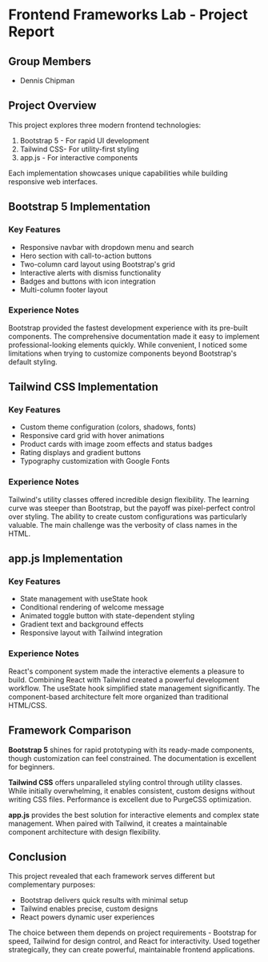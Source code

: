 # Frontend Frameworks Lab - Project Report

## Group Members
- Dennis Chipman

## Project Overview
This project explores three modern frontend technologies:
1. Bootstrap 5 - For rapid UI development
2. Tailwind CSS- For utility-first styling
3. app.js - For interactive components

Each implementation showcases unique capabilities while building responsive web interfaces.

## Bootstrap 5 Implementation

### Key Features
- Responsive navbar with dropdown menu and search
- Hero section with call-to-action buttons
- Two-column card layout using Bootstrap's grid
- Interactive alerts with dismiss functionality
- Badges and buttons with icon integration
- Multi-column footer layout

### Experience Notes
Bootstrap provided the fastest development experience with its pre-built components. The comprehensive documentation made it easy to implement professional-looking elements quickly. While convenient, I noticed some limitations when trying to customize components beyond Bootstrap's default styling.

## Tailwind CSS Implementation

### Key Features
- Custom theme configuration (colors, shadows, fonts)
- Responsive card grid with hover animations
- Product cards with image zoom effects and status badges
- Rating displays and gradient buttons
- Typography customization with Google Fonts

### Experience Notes
Tailwind's utility classes offered incredible design flexibility. The learning curve was steeper than Bootstrap, but the payoff was pixel-perfect control over styling. The ability to create custom configurations was particularly valuable. The main challenge was the verbosity of class names in the HTML.

## app.js Implementation

### Key Features
- State management with useState hook
- Conditional rendering of welcome message
- Animated toggle button with state-dependent styling
- Gradient text and background effects
- Responsive layout with Tailwind integration

### Experience Notes
React's component system made the interactive elements a pleasure to build. Combining React with Tailwind created a powerful development workflow. The useState hook simplified state management significantly. The component-based architecture felt more organized than traditional HTML/CSS.

## Framework Comparison

**Bootstrap 5** shines for rapid prototyping with its ready-made components, though customization can feel constrained. The documentation is excellent for beginners.

**Tailwind CSS** offers unparalleled styling control through utility classes. While initially overwhelming, it enables consistent, custom designs without writing CSS files. Performance is excellent due to PurgeCSS optimization.

**app.js** provides the best solution for interactive elements and complex state management. When paired with Tailwind, it creates a maintainable component architecture with design flexibility.

## Conclusion

This project revealed that each framework serves different but complementary purposes:
- Bootstrap delivers quick results with minimal setup
- Tailwind enables precise, custom designs
- React powers dynamic user experiences

The choice between them depends on project requirements - Bootstrap for speed, Tailwind for design control, and React for interactivity. Used together strategically, they can create powerful, maintainable frontend applications.
